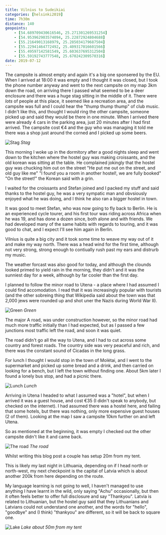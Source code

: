 ```yaml
--- 
title: Vilnius to Sudeikiai
categories: [helsinki2019]
time: 7h30m
distance: 140
geopoints:
    - [54.689709430616546, 25.271301269531254]
    - [54.953962903574094, 25.22872924804688]
    - [55.21649013168979, 25.285034179687504]
    - [55.22941464772492, 25.409317016601566]
    - [55.49597142581549, 25.603637695312504]
    - [55.59192743777548, 25.670242309570316]
date: 2019-07-12
---
```


The campsite is almost empty and again it's a big one sponsered by the EU.
When I arrived at 18:00 it was empty and I thought it was closed, but I took
the phone number anyway and went to the next campsite on my map 3km down the
road, on arriving there I passed what seemed to be a deer enclosure and there
was a huge stag sitting in the middle of it. There were _lots_ of people at
this place, it seemed like a recreation area, and the campsite was full and I
could hear the "thump thump thump" of club music. I didn't like this, and
thought I would ring the other campsite, someone picked up and said they would
be there in one minute. When I arrived there were already 4 cars in the
parking area, just 20 minutes after I had first arrived. The campsite cost €4
and the guy who was managing it told me there was a shop just around the
corned and I picked up some beers.

![Stag](/images/tallinn/2019-07-12/5.JPG)
*Stag*

This morning I woke up in the dormitory after a good nights sleep and went
down to the kitchen where the hostel guy was making croissants, and the old
korean was sitting at the table. He complained jokingly that the hostel guy
was chucking him out on the street "He put me out on the street, and old guy
like me" "I found you a room in another hostel!, we are fully booked" "On the
street!" the Korean said with a grin.

I waited for the croissants and Stefan joined and I packed my stuff and said
thanks to the hostel guy, he was a very sympatic man and obvsiously enjoyed
what he was doing, and I think he also ran a bigger hostel in town.

It was good to meet Stefan, who was now going to fly back to Berlin. He is an
experienced cycle tourer, and his first tour was riding across Africa when he
was 19, and has done a dozen since, both alone and with friends. We had
developed many of the same habits with regards to touring, and it was good to
chat, and I expect I'll see him again in Berlin.

Vilnius is quite a big city and it took some time to weave my way out of it
and make my way north. There was a head wind for the first time, although not
very strong, strong enough to contiually rush past my ears and distrurb my
music.

The weather forcast was also good for today, and although the clounds looked
primed to yield rain in the morning, they didn't and it was the sunniest day
for a week, although by far cooler than the first day.

I planned to follow the minor road to Utena - a place where I had assumed I
could find accomodation. I read that it was increasingly popular with tourists
(and the other sobreing thing that Wikipedia said about the town was that
2,000 jews were rounded up and shot uner the Nazis during World War II).

![Green](/images/tallinn/2019-07-12/3.JPG)
*Green*

The major A road, was under construction however, so the minor road had much
more traffic initially than I had expected, but as I passed a few junctions
most traffic left the road, and soon it was quiet.

The road didn't go all the way to Utena, and I had to cut across some country
and forest roads. The country side was very peaceful and rich, and there was
the constant sound of Cicadas in the long grass.

For lunch I thought I would stop in the town of Molėtai, and I went to the
supermarket and picked up some bread and a drink, and then carried on looking
for a bench, but I left the town without finding one. About 5km later I found
a lonely bus stop, and had a picnic there.

![Lunch](/images/tallinn/2019-07-12/1.JPG)
*Lunch*

Arriving in Utena I headed to what I assumed was a "hotel", but when I arrived
it was a guest house, and cost €35 (I didn't speak to anybody, but checked on
the internet). I had assumed there was a hostel here, and failing that some
hotels, but there was nothing, only more expensive guest houses (2 of them).
Looking at the map I saw a campsite 10km further on and left Utena.

So as mentioned at the beginning, it was empty I checked out the other
campsite didn't like it and came back.

![The road](/images/tallinn/2019-07-12/4.JPG)
*The road*

Whilst writing this blog post a couple has setup 20m from my tent.

This is likely my last night in Lithuania, depending on if I head north or
north-west, my next checkpoint is the capital of Latvia which is about another
200k from here depending on the route.

My language learning is not going to well, I haven't managed to use anything
I have learnt in the wild, only saying "Achu" occasionally, but then it often
feels better to offer full disclosure and say "Thankyou". Latvia is related to
Lithuanian, but the hostel guy said that they Lithuanians and Latvians could
not understand one another, and the words for "hello", "goodbye" and (I think)
"thankyou" are different, so it will be back to square one.

![Lake](/images/tallinn/2019-07-12/6.JPG)
*Lake about 50m from my tent*
